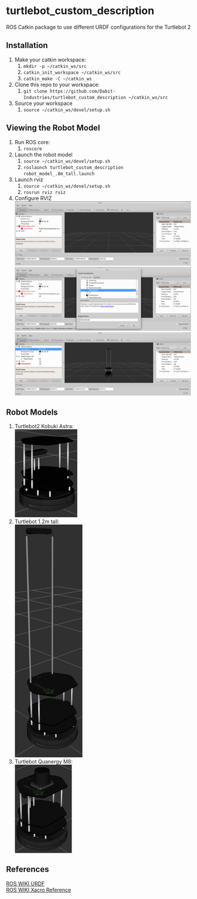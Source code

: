 # turtlebot_custom_description
ROS Catkin package to use different URDF configurations for the Turtlebot 2

## Installation
1. Make your catkin workspace:
    1. `mkdir -p ~/catkin_ws/src`
    2. `catkin_init_workspace ~/catkin_ws/src`
    3. `catkin_make -C ~/catkin_ws`
2. Clone this repo to your workspace:
    1. `git clone https://github.com/Dabit-Industries/turtlebot_custom_description ~/catkin_ws/src`
3. Source your workspace
    1. `source ~/catkin_ws/devel/setup.sh`

## Viewing the Robot Model
1. Run ROS core:
    1. `roscore`
2. Launch the robot model
    1. `source ~/catkin_ws/devel/setup.sh`
    2. `roslaunch turtlebot_custom_description robot_model_.8m_tall.launch`
3. Launch rviz
    1. `source ~/catkin_ws/devel/setup.sh`
    2. `rosrun rviz rviz`
4. Configure RVIZ
![](images/rviz.png)  
![](images/rviz_robotmodel.png)  
![](images/rviz_frame.png)  

## Robot Models
1. Turtlebot2 Kobuki Astra:  
![](images/robot_model_kobuki_astra.png)  
2. Turtlebot 1.2m tall:  
![](images/robot_model_.8m_tall.png)  
3. Turtlebot Quanergy M8:  
![](images/robot_model_m8.png)  

## References
[ROS WIKI URDF](http://wiki.ros.org/urdf)  
[ROS WIKI Xacro Reference](http://wiki.ros.org/xacro)  
